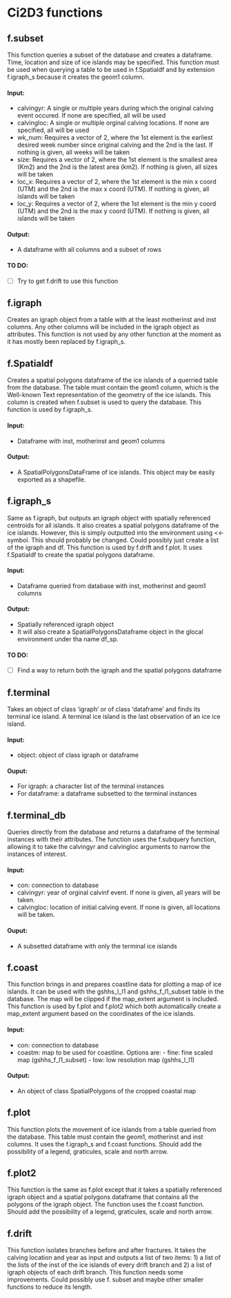 # Ci2D3 functions

## f.subset 
This function queries a subset of the database and creates a dataframe. Time, location and size of ice islands may be specified. This function must be used when querying a table to be used in f.Spatialdf and by extension f.igraph_s because it creates the geom1 column.

 #### Input:
 - calvingyr: A single or multiple years during which the original calving event occured. If none are specified, all will be used  
 - calvingloc: A single or multiple orginal calving locations. If none are specified, all will be used
 - wk_num: Requires a vector of 2, where the 1st element is the earliest desired week number since original calving and the 2nd is the last. If nothing is given, all weeks will be taken 
 - size: Requires a vector of 2, where the 1st element is the smallest area (Km2) and the 2nd is the latest area (km2). If nothing is given, all sizes will be taken 
 - loc_x: Requires a vector of 2, where the 1st element is the min x coord (UTM) and the 2nd is the max x coord (UTM). If nothing is given, all islands will be taken 
 - loc_y: Requires a vector of 2, where the 1st element is the min y coord (UTM) and the 2nd is the max y coord (UTM). If nothing is given, all islands will be taken 
 #### Output: 
 - A dataframe with all columns and a subset of rows    
 
 #### TO DO:   
 - [ ] Try to get f.drift to use this function 

## f.igraph
Creates an igraph object from a table with at the least motherinst and inst columns. Any other columns will be included in the igraph object as attributes. This function is not used by any other function at the moment as it has mostly been replaced by f.igraph_s. 

## f.Spatialdf
Creates a spatial polygons dataframe of the ice islands of a querried table from the database. The table must contain the geom1 column, which is the Well-known Text representation of the geometry of the ice islands. This column is created when f.subset is used to query the database. This function is used by f.igraph_s. 
#### Input: 
- Dataframe with inst, motherinst and geom1 columns  
#### Output: 
- A SpatialPolygonsDataFrame of ice islands. This object may be easily exported as a shapefile.

## f.igraph_s
Same as f.igraph, but outputs an igraph object with spatially referenced centroids for all islands. It also creates a spatial polygons dataframe of the ice islands. However, this is simply outputted into the environment using <<- symbol. This should probably be changed. Could possibly just create a list of the igraph and df. This function is used by f.drift and f.plot. It uses f.Spatialdf to create the spatial polygons dataframe.

#### Input: 
- Dataframe queried from database with inst, motherinst and geom1 columns 
#### Output:   
- Spatially referenced igraph object
- It will also create a SpatialPolygonsDataframe object in the glocal environment under tha name df_sp.
#### TO DO:   
 - [ ] Find a way to return both the igraph and the spatial polygons dataframe

## f.terminal
Takes an object of class ‘igraph’ or of class ‘dataframe’ and finds its terminal ice island. A terminal ice island is the last observation of an ice ice island. 

#### Input:  
- object: object of class igraph or dataframe
#### Ouput:  
- For igraph: a character list of the terminal instances  
- For dataframe: a dataframe subsetted to the terminal instances

## f.terminal_db
Queries directly from the database and returns a dataframe of the terminal instances with their attributes. The function uses the f.subquery function, allowing it to take the calvingyr and calvingloc arguments to narrow the instances of interest.
#### Input: 
- con: connection to database
- calvingyr: year of orginal calvinf event. If none is given, all years will be taken.
- calvingloc: location of initial calving event. If none is given, all locations will be taken.
#### Ouput: 
- A subsetted dataframe with only the terminal ice islands

## f.coast
This function brings in and prepares coastline data for plotting a map of ice islands. It can be used with the gshhs_l_l1 and gshhs_f_l1_subset table in the database. The map will be clipped if the map_extent argument is included. This function is used by f.plot and f.plot2 which both automatically create a map_extent argument based on the coordinates of the ice islands.
#### Input: 
- con: connection to database
- coastm: map to be used for coastline. Options are: 
                        - fine: fine scaled map (gshhs_f_l1_subset)
                        - low: low resolution map (gshhs_l_l1)
#### Output: 
- An object of class SpatialPolygons of the cropped coastal map

## f.plot
This function plots the movement of ice islands from a table queried from the database. This table must contain the geom1, motherinst and inst columns. It uses the f.igraph_s and f.coast functions. Should add the possibility of a legend, graticules, scale and north arrow. 

## f.plot2
This function is the same as f.plot except that it takes a spatially referenced igraph object and a spatial polygons dataframe that contains all the polygons of the igraph object. The function uses the f.coast function. Should add the possibility of a legend, graticules, scale and north arrow.

## f.drift
This function isolates branches before and after fractures. It takes the calving location and year as input and outputs a list of two items: 1) a list of the lists of the inst of the ice islands of every drift branch and 2) a list of igraph objects of each drift branch. This function needs some improvements. Could possibly use f. subset and maybe other smaller functions to reduce its length.

